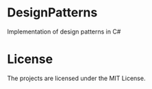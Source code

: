 # DesignPatterns
Implementation of design patterns in C#
# License
The projects are licensed under the MIT License.
